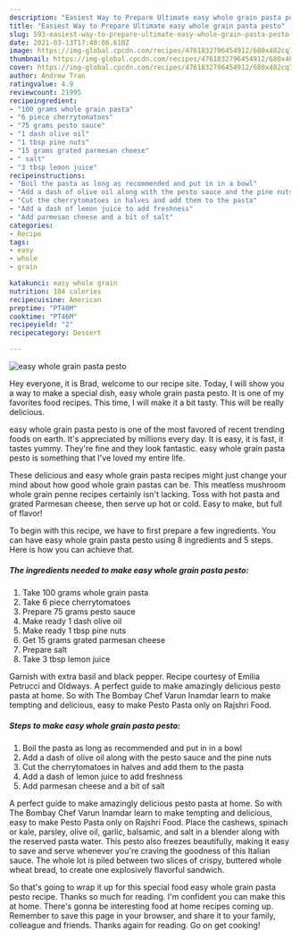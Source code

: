 ```yaml
---
description: "Easiest Way to Prepare Ultimate easy whole grain pasta pesto"
title: "Easiest Way to Prepare Ultimate easy whole grain pasta pesto"
slug: 593-easiest-way-to-prepare-ultimate-easy-whole-grain-pasta-pesto
date: 2021-03-13T17:40:08.610Z
image: https://img-global.cpcdn.com/recipes/4761832796454912/680x482cq70/easy-whole-grain-pasta-pesto-recipe-main-photo.jpg
thumbnail: https://img-global.cpcdn.com/recipes/4761832796454912/680x482cq70/easy-whole-grain-pasta-pesto-recipe-main-photo.jpg
cover: https://img-global.cpcdn.com/recipes/4761832796454912/680x482cq70/easy-whole-grain-pasta-pesto-recipe-main-photo.jpg
author: Andrew Tran
ratingvalue: 4.9
reviewcount: 21995
recipeingredient:
- "100 grams whole grain pasta"
- "6 piece cherrytomatoes"
- "75 grams pesto sauce"
- "1 dash olive oil"
- "1 tbsp pine nuts"
- "15 grams grated parmesan cheese"
- " salt"
- "3 tbsp lemon juice"
recipeinstructions:
- "Boil the pasta as long as recommended and put in in a bowl"
- "Add a dash of olive oil along with the pesto sauce and the pine nuts"
- "Cut the cherrytomatoes in halves and add them to the pasta"
- "Add a dash of lemon juice to add freshness"
- "Add parmesan cheese and a bit of salt"
categories:
- Recipe
tags:
- easy
- whole
- grain

katakunci: easy whole grain 
nutrition: 104 calories
recipecuisine: American
preptime: "PT40M"
cooktime: "PT46M"
recipeyield: "2"
recipecategory: Dessert

---
```



![easy whole grain pasta pesto](https://img-global.cpcdn.com/recipes/4761832796454912/680x482cq70/easy-whole-grain-pasta-pesto-recipe-main-photo.jpg)

Hey everyone, it is Brad, welcome to our recipe site. Today, I will show you a way to make a special dish, easy whole grain pasta pesto. It is one of my favorites food recipes. This time, I will make it a bit tasty. This will be really delicious.

easy whole grain pasta pesto is one of the most favored of recent trending foods on earth. It's appreciated by millions every day. It is easy, it is fast, it tastes yummy. They're fine and they look fantastic. easy whole grain pasta pesto is something that I've loved my entire life.

These delicious and easy whole grain pasta recipes might just change your mind about how good whole grain pastas can be. This meatless mushroom whole grain penne recipes certainly isn&#39;t lacking. Toss with hot pasta and grated Parmesan cheese, then serve up hot or cold. Easy to make, but full of flavor!


To begin with this recipe, we have to first prepare a few ingredients. You can have easy whole grain pasta pesto using 8 ingredients and 5 steps. Here is how you can achieve that.

<!--inarticleads1-->

##### The ingredients needed to make easy whole grain pasta pesto:

1. Take 100 grams whole grain pasta
1. Take 6 piece cherrytomatoes
1. Prepare 75 grams pesto sauce
1. Make ready 1 dash olive oil
1. Make ready 1 tbsp pine nuts
1. Get 15 grams grated parmesan cheese
1. Prepare  salt
1. Take 3 tbsp lemon juice


Garnish with extra basil and black pepper. Recipe courtesy of Emilia Petrucci and Oldways. A perfect guide to make amazingly delicious pesto pasta at home. So with The Bombay Chef Varun Inamdar learn to make tempting and delicious, easy to make Pesto Pasta only on Rajshri Food. 

<!--inarticleads2-->

##### Steps to make easy whole grain pasta pesto:

1. Boil the pasta as long as recommended and put in in a bowl
1. Add a dash of olive oil along with the pesto sauce and the pine nuts
1. Cut the cherrytomatoes in halves and add them to the pasta
1. Add a dash of lemon juice to add freshness
1. Add parmesan cheese and a bit of salt


A perfect guide to make amazingly delicious pesto pasta at home. So with The Bombay Chef Varun Inamdar learn to make tempting and delicious, easy to make Pesto Pasta only on Rajshri Food. Place the cashews, spinach or kale, parsley, olive oil, garlic, balsamic, and salt in a blender along with the reserved pasta water. This pesto also freezes beautifully, making it easy to save and serve whenever you&#39;re craving the goodness of this Italian sauce. The whole lot is piled between two slices of crispy, buttered whole wheat bread, to create one explosively flavorful sandwich. 

So that's going to wrap it up for this special food easy whole grain pasta pesto recipe. Thanks so much for reading. I'm confident you can make this at home. There's gonna be interesting food at home recipes coming up. Remember to save this page in your browser, and share it to your family, colleague and friends. Thanks again for reading. Go on get cooking!
